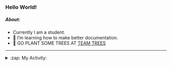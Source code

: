 ### Hello World!

##### About:
- Currently I am a student.
- 🌱 I’m learning how to make better documentation.
- 🌱 GO PLANT SOME TREES AT [TEAM TREES](https://teamtrees.org/)

---
<details>
  <summary>:zap: My Activity:</summary>
  
<!--START_SECTION:waka-->
![Code Time](http://img.shields.io/badge/Code%20Time-1%2C114%20hrs%2050%20mins-blue)

**I'm a Night 🦉** 

```text
🌞 Morning                1412 commits        ██░░░░░░░░░░░░░░░░░░░░░░░   09.24 % 
🌆 Daytime                5274 commits        █████████░░░░░░░░░░░░░░░░   34.50 % 
🌃 Evening                4399 commits        ███████░░░░░░░░░░░░░░░░░░   28.77 % 
🌙 Night                  4204 commits        ███████░░░░░░░░░░░░░░░░░░   27.50 % 
```
📅 **I'm Most Productive on Wednesday** 

```text
Monday                   2311 commits        ████░░░░░░░░░░░░░░░░░░░░░   15.12 % 
Tuesday                  1853 commits        ███░░░░░░░░░░░░░░░░░░░░░░   12.12 % 
Wednesday                3621 commits        ██████░░░░░░░░░░░░░░░░░░░   23.68 % 
Thursday                 1930 commits        ███░░░░░░░░░░░░░░░░░░░░░░   12.62 % 
Friday                   1526 commits        ██░░░░░░░░░░░░░░░░░░░░░░░   09.98 % 
Saturday                 1384 commits        ██░░░░░░░░░░░░░░░░░░░░░░░   09.05 % 
Sunday                   2664 commits        ████░░░░░░░░░░░░░░░░░░░░░   17.42 % 
```


📊 **This Week I Spent My Time On** 

```text
🔥 Editors: 
VS Code                  5 hrs 42 mins       █████████████████████████   100.00 % 

🐱‍💻 Projects: 
praise                   4 hrs 25 mins       ███████████████████░░░░░░   77.70 % 
CSF22                    1 hr 16 mins        ██████░░░░░░░░░░░░░░░░░░░   22.23 % 
ai                       0 secs              ░░░░░░░░░░░░░░░░░░░░░░░░░   00.08 % 
```


 Last Updated on 25/04/2023 05:08:05 UTC
<!--END_SECTION:waka-->
</details>
